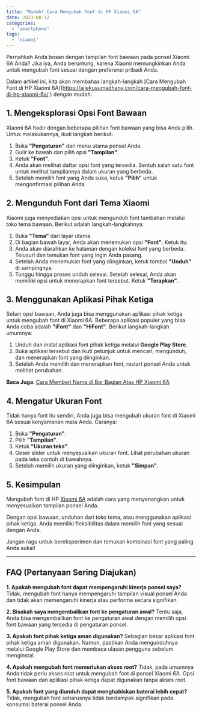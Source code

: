 ```yaml
---
title: "Mudah! Cara Mengubah Font di HP Xiaomi 6A"
date: 2023-08-12
categories: 
  - "smartphone"
tags: 
  - "xiaomi"
---
```


Pernahkah Anda bosan dengan tampilan font bawaan pada ponsel Xiaomi 6A Anda? Jika iya, Anda beruntung, karena Xiaomi memungkinkan Anda untuk mengubah font sesuai dengan preferensi pribadi Anda.

Dalam artikel ini, kita akan membahas langkah-langkah [Cara Mengubah Font di HP Xiaomi 6A](https://ajiekusumadhany.com/cara-mengubah-font-di-hp-xiaomi-6a/ ‎) dengan mudah.

## **1\. Mengeksplorasi Opsi Font Bawaan**

Xiaomi 6A hadir dengan beberapa pilihan font bawaan yang bisa Anda pilih. Untuk melakukannya, ikuti langkah berikut:

1. Buka **"Pengaturan"** dari menu utama ponsel Anda.
2. Gulir ke bawah dan pilih opsi **"Tampilan"**.
3. Ketuk **"Font"**.
4. Anda akan melihat daftar opsi font yang tersedia. Sentuh salah satu font untuk melihat tampilannya dalam ukuran yang berbeda.
5. Setelah memilih font yang Anda suka, ketuk **"Pilih"** untuk mengonfirmasi pilihan Anda.

## **2\. Mengunduh Font dari Tema Xiaomi**

Xiaomi juga menyediakan opsi untuk mengunduh font tambahan melalui toko tema bawaan. Berikut adalah langkah-langkahnya:

1. Buka **"Tema"** dari layar utama.
2. Di bagian bawah layar, Anda akan menemukan opsi **"Font"**. Ketuk itu.
3. Anda akan diarahkan ke halaman dengan koleksi font yang berbeda. Telusuri dan temukan font yang ingin Anda pasang.
4. Setelah Anda menemukan font yang diinginkan, ketuk tombol **"Unduh"** di sampingnya.
5. Tunggu hingga proses unduh selesai. Setelah selesai, Anda akan memiliki opsi untuk menerapkan font tersebut. Ketuk **"Terapkan"**.

## **3\. Menggunakan Aplikasi Pihak Ketiga**

Selain opsi bawaan, Anda juga bisa menggunakan aplikasi pihak ketiga untuk mengubah font di Xiaomi 6A. Beberapa aplikasi populer yang bisa Anda coba adalah **"iFont"** dan **"HiFont"**. Berikut langkah-langkah umumnya:

1. Unduh dan instal aplikasi font pihak ketiga melalui **Google Play Store**.
2. Buka aplikasi tersebut dan ikuti petunjuk untuk mencari, mengunduh, dan menerapkan font yang diinginkan.
3. Setelah Anda memilih dan menerapkan font, restart ponsel Anda untuk melihat perubahan.

**Baca Juga**: [Cara Memberi Nama di Bar Bagian Atas HP Xiaomi 6A](https://ajiekusumadhany.com/cara-memberi-nama-di-bar-bagian-atas-hp-xiaomi-6a/)

## **4\. Mengatur Ukuran Font**

Tidak hanya font itu sendiri, Anda juga bisa mengubah ukuran font di Xiaomi 6A sesuai kenyamanan mata Anda. Caranya:

1. Buka **"Pengaturan"**.
2. Pilih **"Tampilan"**.
3. Ketuk **"Ukuran teks"**.
4. Geser slider untuk menyesuaikan ukuran font. Lihat perubahan ukuran pada teks contoh di bawahnya.
5. Setelah memilih ukuran yang diinginkan, ketuk **"Simpan"**.

## **5\. Kesimpulan**

Mengubah font di HP [Xiaomi 6A](https://ajiekusumadhany.com/tag/Xiaomi-6A/) adalah cara yang menyenangkan untuk menyesuaikan tampilan ponsel Anda.

Dengan opsi bawaan, unduhan dari toko tema, atau menggunakan aplikasi pihak ketiga, Anda memiliki fleksibilitas dalam memilih font yang sesuai dengan Anda.

Jangan ragu untuk bereksperimen dan temukan kombinasi font yang paling Anda sukai!

* * *

## **FAQ (Pertanyaan Sering Diajukan)**

**1\. Apakah mengubah font dapat mempengaruhi kinerja ponsel saya?** Tidak, mengubah font hanya mempengaruhi tampilan visual ponsel Anda dan tidak akan memengaruhi kinerja atau performa secara signifikan.

**2\. Bisakah saya mengembalikan font ke pengaturan awal?** Tentu saja, Anda bisa mengembalikan font ke pengaturan awal dengan memilih opsi font bawaan yang tersedia di pengaturan ponsel.

**3\. Apakah font pihak ketiga aman digunakan?** Sebagian besar aplikasi font pihak ketiga aman digunakan. Namun, pastikan Anda mengunduhnya melalui Google Play Store dan membaca ulasan pengguna sebelum menginstal.

**4\. Apakah mengubah font memerlukan akses root?** Tidak, pada umumnya Anda tidak perlu akses root untuk mengubah font di ponsel Xiaomi 6A. Opsi font bawaan dan aplikasi pihak ketiga dapat digunakan tanpa akses root.

**5\. Apakah font yang diunduh dapat menghabiskan baterai lebih cepat?** Tidak, mengubah font seharusnya tidak berdampak signifikan pada konsumsi baterai ponsel Anda.
